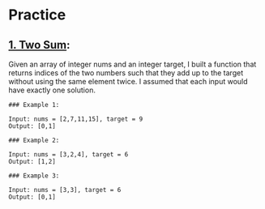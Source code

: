 # Practice

## [1. Two Sum](https://leetcode.com/problems/two-sum/):
Given an array of integer nums and an integer target, I built a function that returns indices of the two numbers such that they add up to the target without using the same element twice. I assumed that each input would have exactly one solution.

    ### Example 1:
    
    Input: nums = [2,7,11,15], target = 9
    Output: [0,1]
    
    ### Example 2:
    
    Input: nums = [3,2,4], target = 6
    Output: [1,2]
    
    ### Example 3:
    
    Input: nums = [3,3], target = 6
    Output: [0,1]

